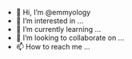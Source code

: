 - 👋 Hi, I’m @emmyology
- 👀 I’m interested in ...
- 🌱 I’m currently learning ...
- 💞️ I’m looking to collaborate on ...
- 📫 How to reach me ...

<!---
emmyology/emmyology is a ✨ special ✨ repository because its `README.md` (this file) appears on your GitHub profile.
You can click the Preview link to take a look at your changes.
--->
